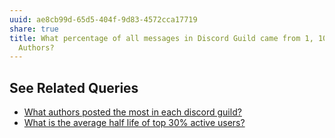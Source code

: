 ```yaml
---
uuid: ae8cb99d-65d5-404f-9d83-4572cca17719
share: true
title: What percentage of all messages in Discord Guild came from 1, 10, and 100
  Authors?
---
```

## See Related Queries

- [What authors posted the most in each discord guild?](/34592fa9-bd8d-4237-bdff-36cb58fdc21e)
 - [What is the average half life of top 30% active users?](/4f6a01a0-6799-43a6-b36a-38edd59d36fc)
